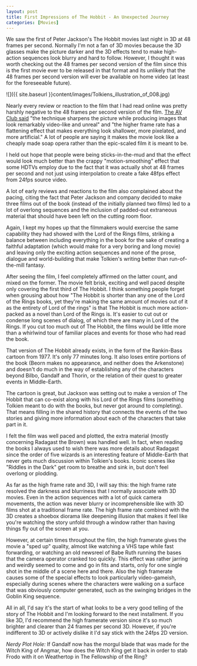```yaml
---
layout: post
title: First Impressions of The Hobbit - An Unexpected Journey  
categories: [Movies]
---
```

  
We saw the first of Peter Jackson's The Hobbit movies last night in 3D at 48 frames per second. Normally I'm not a fan of 3D movies because the 3D glasses make the picture darker and the 3D effects tend to make high-action sequences look blurry and hard to follow. However, I thought it was worth checking out the 48 frames per second version of the film since this is the first movie ever to be released in that format and its unlikely that the 48 frames per second version will ever be available on home video (at least for the foreseeable future).

![]({{ site.baseurl }}content/images/Tolkiens_illustration_of_008.jpg)

Nearly every review or reaction to the film that I had read online was pretty harshly negative to the 48 frames per second version of the film. <a href="http://www.avclub.com/articles/the-hobbit-an-unexpected-journey,89816/" target="_blank">The AV Club said</a> "the technique sharpens the picture while producing images that look remarkably video-like and unreal" and "the higher frame rate has a flattening effect that makes everything look shallower, more pixelated, and more artificial." A lot of people are saying it makes the movie look like a cheaply made soap opera rather than the epic-scaled film it is meant to be.

I held out hope that people were being sticks-in-the-mud and that the effect would look much better than the crappy "motion-smoothing" effect that some HDTVs employ due to the fact that it was actually shot at 48 frames per second and not just using interpolation to create a fake 48fps effect from 24fps source video.

A lot of early reviews and reactions to the film also complained about the pacing, citing the fact that Peter Jackson and company decided to make three films out of the book (instead of the initially planned two films) led to a lot of overlong sequences and the inclusion of padded-out extraneous material that should have been left on the cutting room floor.

Again, I kept my hopes up that the filmmakers would exercise the same capability they had showed with the Lord of the Rings films, striking a balance between including everything in the book for the sake of creating a faithful adaptation (which would make for a very boring and long movie) and leaving only the exciting action sequences and none of the prose, dialogue and world-building that make Tolkien's writing better than run-of-the-mill fantasy.

After seeing the film, I feel completely affirmed on the latter count, and mixed on the former. The movie felt brisk, exciting and well paced despite only covering the first third of The Hobbit. I think something people forget when grousing about how "The Hobbit is shorter than any one of the Lord of the Rings books, yet they're making the same amount of movies out of it as the entirety of Lord of the rings" is that The Hobbit is much more action-packed as a novel than Lord of the Rings is. It's easier to cut out or condense long scenes of dialog, of which there are many in Lord of the Rings. If you cut too much out of The Hobbit, the films would be little more than a whirlwind tour of familiar places and events for those who had read the book.

That version of The Hobbit already exists, in the form of the Rankin-Bass cartoon from 1977. It's only 77 minutes long. It also loses entire portions of the book (Beorn makes no appearance, and neither does the Arkenstone) and doesn't do much in the way of establishing any of the characters beyond Bilbo, Gandalf and Thorin, or the relation of their quest to greater events in Middle-Earth.

The cartoon is great, but Jackson was setting out to make a version of The Hobbit that can co-exist along with his Lord of the Rings films (something Tolkien meant to do with the books, but never got around to completing). That means filling in the shared history that connects the events of the two stories and giving more information about each of the characters that take part in it.

I felt the film was well paced and plotted, the extra material (mostly concerning Radagast the Brown) was handled well. In fact, when reading the books I always used to wish there was more details about Radagast since the order of five wizards is an interesting feature of Middle-Earth that never gets much discussion within Tolkien's books. Iconic scenes like "Riddles in the Dark" get room to breathe and sink in, but don't feel overlong or plodding.

As far as the high frame rate and 3D, I will say this: the high frame rate resolved the darkness and blurriness that I normally associate with 3D movies. Even in the action sequences with a lot of quick camera movements, the action was never blurry or incomprehensible like with 3D films shot at a traditional frame rate. The high frame rate combined with the 3D creates a shoebox diorama like deepening illusion that makes it feel like you're watching the story unfold through a window rather than having things fly out of the screen at you.

However, at certain times throughout the film, the high framerate gives the movie a "sped up" quality, almost like watching a VHS tape while fast forwarding, or watching an old newsreel of Babe Ruth running the bases that the camera operator cranked too quickly. This effect was rather jarring and weirdly seemed to come and go in fits and starts, only for one single shot in the middle of a scene here and there. Also the high framerate causes some of the special effects to look particularly video-gameish, especially during scenes where the characters were walking on a surface that was obviously computer generated, such as the swinging bridges in the Goblin King sequence.

All in all, I'd say it's the start of what looks to be a very good telling of the story of The Hobbit and I'm looking forward to the next installment. If you like 3D, I'd recommend the high framerate version since it's so much brighter and clearer than 24 frames per second 3D. However, if you're indifferent to 3D or actively dislike it I'd say stick with the 24fps 2D version.

*Nerdy Plot Hole:* If Gandalf now has the morgul blade that was made for the Witch King of Angmar, how does the Witch King get it back in order to stab Frodo with it on Weathertop in The Fellowship of the Ring?
